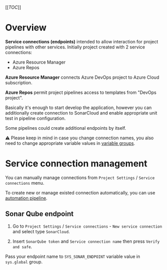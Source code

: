[[_TOC_]]

# Overview

**Service connections (endpoints)** intended to allow interaction for project pipelines with other services. Initially project created with 2 service connections:
- Azure Resource Manager
- Azure Repos

**Azure Resource Manager** connects Azure DevOps project to Azure Cloud subscription.

**Azure Repos** permit project pipelines access to templates from "DevOps project".

Basically it's enough to start develop the application, however you can additionally create connection to SonarCloud and enable appropriate unit test in pipeline configuration.

Some pipelines could create additional endpoints by itself.

<span>&#9888;</span> Please keep in mind in case you change connection names, you also need to change appropriate variable values in [variable groups](/Demonstration-concepts/#{project_name}#.app.v1/Project-structure/Variable-groups).

# Service connection management

You can manually manage connections from `Project Settings` / `Service connections` menu.

To create new or manage existed connection automatically, you can use [automation pipeline](https://dev.azure.com/#{org_name}#/#{project_name}#.app.v1/_build?definitionId=526).

## Sonar Qube endpoint

1. Go to `Project Settings` / `Service connections` - `New service connection` and select type `SonarCloud`.

2. Insert `SonarQube token` and `Service connection name` then press `Verify and safe`.

Pass your endpoint name to `SYS_SONAR_ENDPOINT` variable value in `sys.global` group.